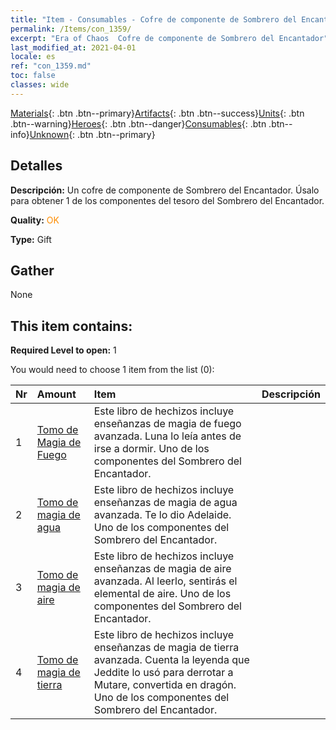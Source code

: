 ```yaml
---
title: "Item - Consumables - Cofre de componente de Sombrero del Encantador"
permalink: /Items/con_1359/
excerpt: "Era of Chaos  Cofre de componente de Sombrero del Encantador"
last_modified_at: 2021-04-01
locale: es
ref: "con_1359.md"
toc: false
classes: wide
---
```

 [Materials](/es/Items/){: .btn .btn--primary}[Artifacts](/es/Items/Artifacts/){: .btn .btn--success}[Units](/es/Items/Units/){: .btn .btn--warning}[Heroes](/es/Items/Heroes/){: .btn .btn--danger}[Consumables](/es/Items/Consumables/){: .btn .btn--info}[Unknown](/es/Items/Unknown/){: .btn .btn--primary}

## Detalles
 **Descripción:** Un cofre de componente de Sombrero del Encantador. Úsalo para obtener 1 de los componentes del tesoro del Sombrero del Encantador.

 **Quality:** <span style="color: #FF8C00">OK</span>

 **Type:** Gift

## Gather

  None

## This item contains:

 **Required Level to open:** 1

 You would need to choose 1 item from the list (0):

  | Nr | Amount |     Item    | Descripción |
  |:---|:-------|:------------|:-----------:|
  | 1 | [Tomo de Magia de Fuego](/es/Items/art_178/) | Este libro de hechizos incluye enseñanzas de magia de fuego avanzada. Luna lo leía antes de irse a dormir. Uno de los componentes del Sombrero del Encantador. | 
  | 2 | [Tomo de magia de agua](/es/Items/art_179/) | Este libro de hechizos incluye enseñanzas de magia de agua avanzada. Te lo dio Adelaide. Uno de los componentes del Sombrero del Encantador. | 
  | 3 | [Tomo de magia de aire](/es/Items/art_180/) | Este libro de hechizos incluye enseñanzas de magia de aire avanzada. Al leerlo, sentirás el elemental de aire. Uno de los componentes del Sombrero del Encantador. | 
  | 4 | [Tomo de magia de tierra](/es/Items/art_181/) | Este libro de hechizos incluye enseñanzas de magia de tierra avanzada. Cuenta la leyenda que Jeddite lo usó para derrotar a Mutare, convertida en dragón. Uno de los componentes del Sombrero del Encantador. | 
